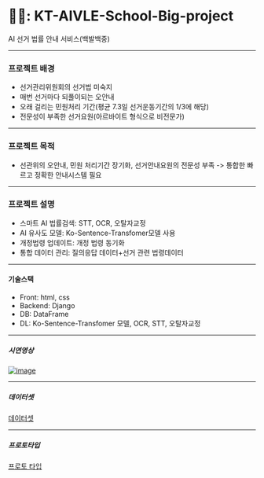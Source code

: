 # 🧑‍⚖️: KT-AIVLE-School-Big-project
AI 선거 법률 안내 서비스(백발백중)

---
### 프로젝트 배경
  - 선거관리위원회의 선거법 미숙지
  - 매번 선거마다 되풀이되는 오안내
  - 오래 걸리는 민원처리 기간(평균 7.3일 선거운동기간의 1/3에 해당)
  - 전문성이 부족한 선거요원(아르바이트 형식으로 비전문가)

---
### 프로젝트 목적
  - 선관위의 오안내, 민원 처리기간 장기화, 선거안내요원의 전문성 부족 -> 통합한 빠르고 정확한 안내시스템 필요

---
### 프로젝트 설명
  - 스마트 AI 법률검색: STT, OCR, 오탈자교정
  - AI 유사도 모델: Ko-Sentence-Transfomer모델 사용 
  - 개정법령 업데이트: 개정 법령 동기화 
  - 통합 데이터 관리: 질의응답 데이터+선거 관련 법령데이터

--- 
#### 기술스택
  - Front: html, css
  - Backend: Django
  - DB: DataFrame
  - DL: Ko-Sentence-Transfomer 모델, OCR, STT, 오탈자교정

---
##### 시연영상
[![image](https://drive.google.com/uc?export=view&id=1cbv12IbwKzo-EyMtKk8QKAoN5sAHMAKm)](https://drive.google.com/file/d/1dObFjcYBYERQwFg66ssBEMaTtaRuJiUt/view?usp=sharing)
  
---
##### 데이터셋
[데이터셋](https://drive.google.com/drive/folders/1lOKEZcdqVHjjN-O41VNjV97Zme6rbAQR?usp=sharing)

---
##### 프로토타입
[프로토 타입](https://drive.google.com/drive/folders/1lOKEZcdqVHjjN-O41VNjV97Zme6rbAQR?usp=sharing)
